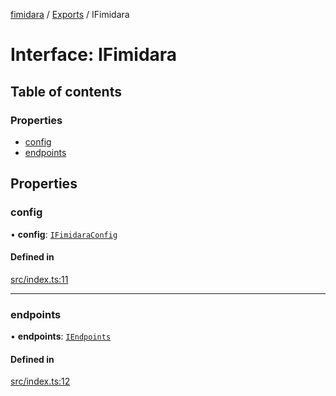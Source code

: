 [fimidara](../README.md) / [Exports](../modules.md) / IFimidara

# Interface: IFimidara

## Table of contents

### Properties

- [config](IFimidara.md#config)
- [endpoints](IFimidara.md#endpoints)

## Properties

### config

• **config**: [`IFimidaraConfig`](IFimidaraConfig.md)

#### Defined in

[src/index.ts:11](https://github.com/softkave/files-js/blob/353a07f/src/index.ts#L11)

___

### endpoints

• **endpoints**: [`IEndpoints`](IEndpoints.md)

#### Defined in

[src/index.ts:12](https://github.com/softkave/files-js/blob/353a07f/src/index.ts#L12)
